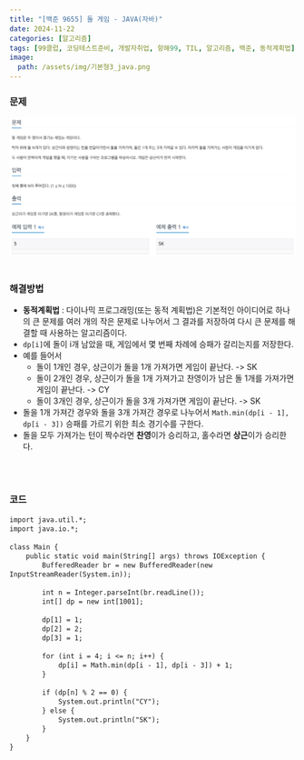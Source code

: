 ```yaml
---
title: "[백준 9655] 돌 게임 - JAVA(자바)"
date: 2024-11-22
categories: [알고리즘]
tags: [99클럽, 코딩테스트준비, 개발자취업, 항해99, TIL, 알고리즘, 백준, 동적계획법]
image:
  path: /assets/img/기본형3_java.png
---
```


### 문제
![img](/assets/img/algorithm/백준9655.png)
<br /><br />

### 해결방법
- **동적계획법** : 다이나믹 프로그래밍(또는 동적 계획법)은 기본적인 아이디어로 하나의 큰 문제를 여러 개의 작은 문제로 나누어서 그 결과를 저장하여 다시 큰 문제를 해결할 때 사용하는 알고리즘이다.
- `dp[i]`에 돌이 i개 남았을 때, 게임에서 몇 번째 차례에 승패가 갈리는지를 저장한다.
- 예를 들어서
  - 돌이 1개인 경우, 상근이가 돌을 1개 가져가면 게임이 끝난다. -> SK
  - 돌이 2개인 경우, 상근이가 돌을 1개 가져가고 찬영이가 남은 돌 1개를 가져가면 게임이 끝난다. -> CY
  - 돌이 3개인 경우, 상근이가 돌을 3개 가져가면 게임이 끝난다. -> SK
- 돌을 1개 가져간 경우와 돌을 3개 가져간 경우로 나누어서 `Math.min(dp[i - 1], dp[i - 3])` 승패를 가르기 위한 최소 경기수를 구한다.
- 돌을 모두 가져가는 턴이 짝수라면 **찬영**이가 승리하고, 홀수라면 **상근**이가 승리한다. 

<br /><br />

### 코드
```
import java.util.*;
import java.io.*;

class Main {
    public static void main(String[] args) throws IOException {
        BufferedReader br = new BufferedReader(new InputStreamReader(System.in));

        int n = Integer.parseInt(br.readLine());
        int[] dp = new int[1001];

        dp[1] = 1;
        dp[2] = 2;
        dp[3] = 1;
        
        for (int i = 4; i <= n; i++) {
            dp[i] = Math.min(dp[i - 1], dp[i - 3]) + 1;
        }

        if (dp[n] % 2 == 0) {
            System.out.println("CY");
        } else {
            System.out.println("SK");
        }
    }
}
```
 
